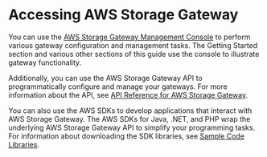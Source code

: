# Accessing AWS Storage Gateway<a name="WhatIsAPIIntro"></a>

You can use the [AWS Storage Gateway Management Console](http://console.aws.amazon.com/storagegateway/home) to perform various gateway configuration and management tasks\. The Getting Started section and various other sections of this guide use the console to illustrate gateway functionality\.

Additionally, you can use the AWS Storage Gateway API to programmatically configure and manage your gateways\. For more information about the API, see [API Reference for AWS Storage Gateway](AWSStorageGatewayAPI.md)\. 

You can also use the AWS SDKs to develop applications that interact with AWS Storage Gateway\. The AWS SDKs for Java, \.NET, and PHP wrap the underlying AWS Storage Gateway API to simplify your programming tasks\. For information about downloading the SDK libraries, see [Sample Code Libraries](http://aws.amazon.com/code)\.